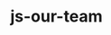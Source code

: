 # js-our-team

<!-- Utilizzando i dati forniti, creare un array di oggetti per rappresentare i membri del team.
Ogni membro è caratterizzato dalle seguenti informazioni: nome, ruolo e foto.
**MILESTONE 0:**
Creare l’array di oggetti con le informazioni fornite.
**MILESTONE 1:**
Stampare su console, per ogni membro del team, le informazioni di nome, ruolo e la stringa della foto
**MILESTONE 2:**
Stampare le stesse informazioni su DOM sottoforma di stringhe
**BONUS 1:**
Trasformare la stringa foto in una immagine effettiva
**BONUS 2:**
Organizzare i singoli membri in card/schede
**Consigli del giorno:**
Ragioniamo come sempre a step.
Prima la logica in italiano e poi traduciamo in codice.
E ricordiamoci che `console.log()` è nostro amico!
Buon lavoro!
DATI:


Wayne Barnett	Founder & CEO	wayne-barnett-founder-ceo.jpg

Angela Caroll	Chief Editor	angela-caroll-chief-editor.jpg

Walter Gordon	Office Manager	walter-gordon-office-manager.jpg

Angela Lopez	Social Media Manager	angela-lopez-social-media-manager.
jpg

Scott Estrada	Developer	scott-estrada-developer.jpg

Barbara Ramos	Graphic Designer	barbara-ramos-graphic-designer.jpg -->